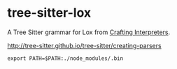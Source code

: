 # tree-sitter-lox

A Tree Sitter grammar for Lox from [Crafting Interpreters](https://craftinginterpreters.com).

http://tree-sitter.github.io/tree-sitter/creating-parsers

```
export PATH=$PATH:./node_modules/.bin
```
